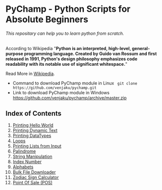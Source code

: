 # PyChamp - Python Scripts for Absolute Beginners

###### This repositary can help you to learn python from scratch.

According to Wikipedia "**Python is an interpreted, high-level, general-purpose programming language. Created by Guido van Rossum and first released in 1991, Python's design philosophy emphasizes code readability with its notable use of significant whitespace.**"

Read More in [Wikipedia](https://en.wikipedia.org/wiki/Python_(programming_language)/).

- Command to download PyChamp module in Linux <code> git clone https&#58;//github.com/venjaku/pychamp.git </code>
- Link to download PyChamp module in Windows  https://github.com/venjaku/pychamp/archive/master.zip

## Index of Contents
1. [Printing Hello World](https://github.com/vvrofficial/pychamp/blob/master/HelloWorld.py/)
2. [Printing Dynamic Text](https://github.com/vvrofficial/pychamp/blob/master/Dynamic.py/)
3. [Printing DataTypes](https://github.com/vvrofficial/pychamp/blob/master/Datatypes.py/)
4. [Loops](https://github.com/vvrofficial/PyChamp/tree/master/loops/)
5. [Printing Lists from Input](https://github.com/vvrofficial/pychamp/blob/master/Students.py/)
6. [Palindrome](https://github.com/vvrofficial/PyChamp/blob/master/Palindrome.py/)
7. [String Manipulation](https://github.com/vvrofficial/pychamp/blob/master/StringManipulation.py/)
8. [Index Number](https://github.com/vvrofficial/pychamp/blob/master/Index.py/)
9. [Alphabets](https://github.com/vvrofficial/pychamp/blob/master/Alphabets.py/)
10. [Bulk File Downloader](https://github.com/vvrofficial/PyChamp/blob/master/BulkDownloader.py/)
11. [Zodiac Sign Calculator](https://github.com/vvrofficial/PyChamp/blob/master/ZodiacSignCalculator.py/)
12. [Point Of Sale (POS)](https://github.com/vvrofficial/pychamp/blob/master/POS.py/)
